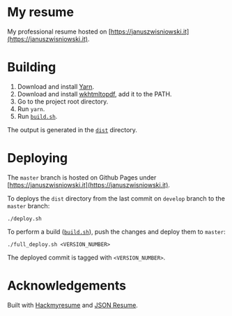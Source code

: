 # My resume

My professional resume hosted on [https://januszwisniowski.it](https://januszwisniowski.it).

# Building

1. Download and install [Yarn](https://yarnpkg.com/lang/en/docs/install/).
1. Download and install [wkhtmltopdf](https://wkhtmltopdf.org), add it to the PATH.
1. Go to the project root directory.
1. Run `yarn`.
1. Run [`build.sh`](build.sh).

The output is generated in the [`dist`](dist) directory.

# Deploying

The `master` branch is hosted on Github Pages under [https://januszwisniowski.it](https://januszwisniowski.it).

To deploys the `dist` directory from the last commit on `develop` branch to the `master` branch:

    ./deploy.sh

To perform a build ([`build.sh`](build.sh)), push the changes and deploy them to `master`: 

    ./full_deploy.sh <VERSION_NUMBER>

The deployed commit is tagged with `<VERSION_NUMBER>`.

# Acknowledgements

Built with [Hackmyresume](https://github.com/hacksalot/HackMyResume) and [JSON Resume](https://jsonresume.org).
